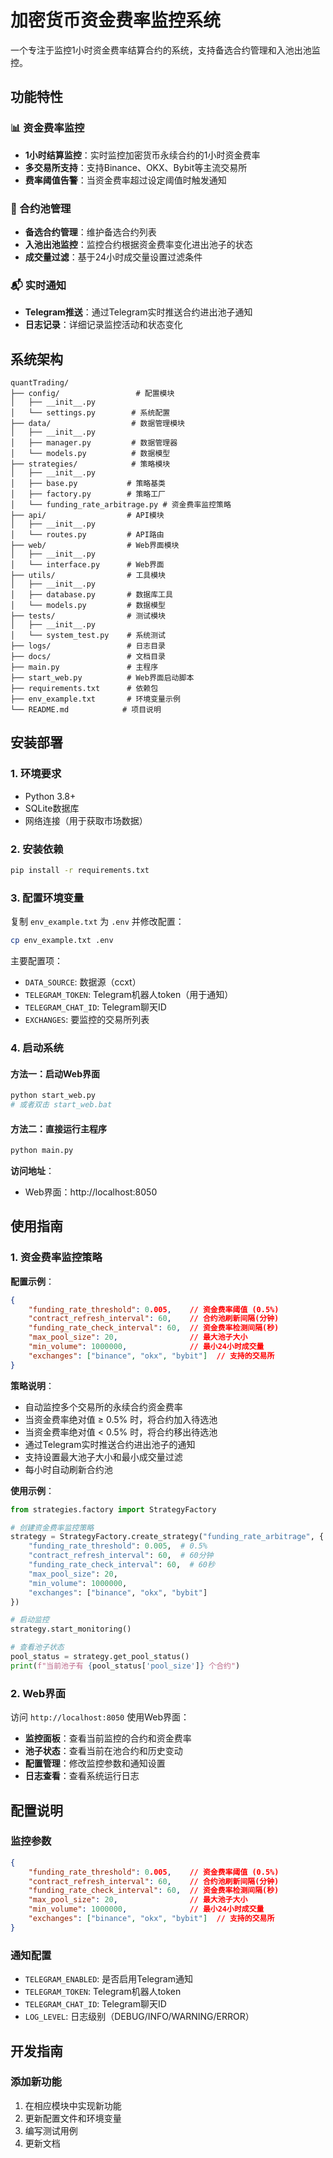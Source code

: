 # 加密货币资金费率监控系统

一个专注于监控1小时资金费率结算合约的系统，支持备选合约管理和入池出池监控。

## 功能特性

### 📊 资金费率监控
- **1小时结算监控**：实时监控加密货币永续合约的1小时资金费率
- **多交易所支持**：支持Binance、OKX、Bybit等主流交易所
- **费率阈值告警**：当资金费率超过设定阈值时触发通知

### 🔄 合约池管理
- **备选合约管理**：维护备选合约列表
- **入池出池监控**：监控合约根据资金费率变化进出池子的状态
- **成交量过滤**：基于24小时成交量设置过滤条件

### 📬 实时通知
- **Telegram推送**：通过Telegram实时推送合约进出池子通知
- **日志记录**：详细记录监控活动和状态变化

## 系统架构

```
quantTrading/
├── config/                 # 配置模块
│   ├── __init__.py
│   └── settings.py        # 系统配置
├── data/                  # 数据管理模块
│   ├── __init__.py
│   ├── manager.py         # 数据管理器
│   └── models.py          # 数据模型
├── strategies/            # 策略模块
│   ├── __init__.py
│   ├── base.py           # 策略基类
│   ├── factory.py        # 策略工厂
│   └── funding_rate_arbitrage.py # 资金费率监控策略
├── api/                  # API模块
│   ├── __init__.py
│   └── routes.py         # API路由
├── web/                  # Web界面模块
│   ├── __init__.py
│   └── interface.py      # Web界面
├── utils/                # 工具模块
│   ├── __init__.py
│   ├── database.py       # 数据库工具
│   └── models.py         # 数据模型
├── tests/                # 测试模块
│   ├── __init__.py
│   └── system_test.py    # 系统测试
├── logs/                 # 日志目录
├── docs/                 # 文档目录
├── main.py               # 主程序
├── start_web.py          # Web界面启动脚本
├── requirements.txt      # 依赖包
├── env_example.txt       # 环境变量示例
└── README.md            # 项目说明
```

## 安装部署

### 1. 环境要求
- Python 3.8+
- SQLite数据库
- 网络连接（用于获取市场数据）

### 2. 安装依赖
```bash
pip install -r requirements.txt
```

### 3. 配置环境变量
复制 `env_example.txt` 为 `.env` 并修改配置：
```bash
cp env_example.txt .env
```

主要配置项：
- `DATA_SOURCE`: 数据源（ccxt）
- `TELEGRAM_TOKEN`: Telegram机器人token（用于通知）
- `TELEGRAM_CHAT_ID`: Telegram聊天ID
- `EXCHANGES`: 要监控的交易所列表

### 4. 启动系统

#### 方法一：启动Web界面
```bash
python start_web.py
# 或者双击 start_web.bat
```

#### 方法二：直接运行主程序
```bash
python main.py
```

**访问地址**：
- Web界面：http://localhost:8050

## 使用指南

### 1. 资金费率监控策略

**配置示例**：
```json
{
    "funding_rate_threshold": 0.005,    // 资金费率阈值 (0.5%)
    "contract_refresh_interval": 60,    // 合约池刷新间隔(分钟)
    "funding_rate_check_interval": 60,  // 资金费率检测间隔(秒)
    "max_pool_size": 20,                // 最大池子大小
    "min_volume": 1000000,              // 最小24小时成交量
    "exchanges": ["binance", "okx", "bybit"]  // 支持的交易所
}
```

**策略说明**：
- 自动监控多个交易所的永续合约资金费率
- 当资金费率绝对值 ≥ 0.5% 时，将合约加入待选池
- 当资金费率绝对值 < 0.5% 时，将合约移出待选池
- 通过Telegram实时推送合约进出池子的通知
- 支持设置最大池子大小和最小成交量过滤
- 每小时自动刷新合约池

**使用示例**：
```python
from strategies.factory import StrategyFactory

# 创建资金费率监控策略
strategy = StrategyFactory.create_strategy("funding_rate_arbitrage", {
    "funding_rate_threshold": 0.005,  # 0.5%
    "contract_refresh_interval": 60,  # 60分钟
    "funding_rate_check_interval": 60,  # 60秒
    "max_pool_size": 20,
    "min_volume": 1000000,
    "exchanges": ["binance", "okx", "bybit"]
})

# 启动监控
strategy.start_monitoring()

# 查看池子状态
pool_status = strategy.get_pool_status()
print(f"当前池子有 {pool_status['pool_size']} 个合约")
```

### 2. Web界面

访问 `http://localhost:8050` 使用Web界面：

- **监控面板**：查看当前监控的合约和资金费率
- **池子状态**：查看当前在池合约和历史变动
- **配置管理**：修改监控参数和通知设置
- **日志查看**：查看系统运行日志

## 配置说明

### 监控参数

```json
{
    "funding_rate_threshold": 0.005,    // 资金费率阈值 (0.5%)
    "contract_refresh_interval": 60,    // 合约池刷新间隔(分钟)
    "funding_rate_check_interval": 60,  // 资金费率检测间隔(秒)
    "max_pool_size": 20,                // 最大池子大小
    "min_volume": 1000000,              // 最小24小时成交量
    "exchanges": ["binance", "okx", "bybit"]  // 支持的交易所
}
```

### 通知配置

- `TELEGRAM_ENABLED`: 是否启用Telegram通知
- `TELEGRAM_TOKEN`: Telegram机器人token
- `TELEGRAM_CHAT_ID`: Telegram聊天ID
- `LOG_LEVEL`: 日志级别（DEBUG/INFO/WARNING/ERROR）

## 开发指南

### 添加新功能

1. 在相应模块中实现新功能
2. 更新配置文件和环境变量
3. 编写测试用例
4. 更新文档